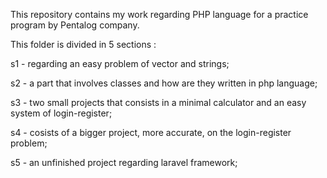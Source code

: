 This repository contains my work regarding PHP language for a practice program by Pentalog company. 

This folder is divided in 5 sections :

s1 - regarding an easy problem of vector and strings;

s2 - a part that involves classes and how are they written in php language;

s3 - two small projects that consists in a minimal calculator and an easy system of login-register;

s4 - cosists of a bigger project, more accurate, on the login-register problem;

s5 - an unfinished project regarding laravel framework;
